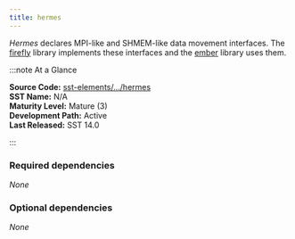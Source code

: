 ```yaml
---
title: hermes
---
```


*Hermes* declares MPI-like and SHMEM-like data movement interfaces. The [firefly](../firefly/intro) library implements these interfaces and the [ember](../ember/intro) library uses them.

:::note At a Glance

**Source Code:** [sst-elements/.../hermes](https://github.com/sstsimulator/sst-elements/tree/master/src/sst/elements/hermes) &nbsp;  
**SST Name:** N/A &nbsp;  
**Maturity Level:** Mature (3) &nbsp;  
**Development Path:** Active &nbsp;   
**Last Released:** SST 14.0

:::

### Required dependencies
*None*

### Optional dependencies
*None*
